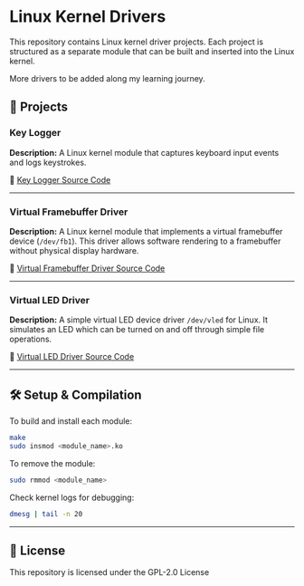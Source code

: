 # Linux Kernel Drivers

This repository contains Linux kernel driver projects. Each project is structured as a separate module that can be built and inserted into the Linux kernel.

More drivers to be added along my learning journey. 

## 📂 Projects

### Key Logger
**Description:**
A Linux kernel module that captures keyboard input events and logs keystrokes.

🔗 [Key Logger Source Code](./kernel_keylogger/)

---

### Virtual Framebuffer Driver
**Description:**
A Linux kernel module that implements a virtual framebuffer device (`/dev/fb1`). This driver allows software rendering to a framebuffer without physical display hardware.

🔗 [Virtual Framebuffer Driver Source Code](./virtual_framebuffer/)

---

### Virtual LED Driver
**Description:**
A simple virtual LED device driver `/dev/vled` for Linux. It simulates an LED which can be turned on and off through simple file operations.

🔗 [Virtual LED Driver Source Code](./virtual-led/)

---

## 🛠️ Setup & Compilation
To build and install each module:
```bash
make
sudo insmod <module_name>.ko
```
To remove the module:
```bash
sudo rmmod <module_name>
```
Check kernel logs for debugging:
```bash
dmesg | tail -n 20
```

---

## 📜 License
This repository is licensed under the GPL-2.0 License
